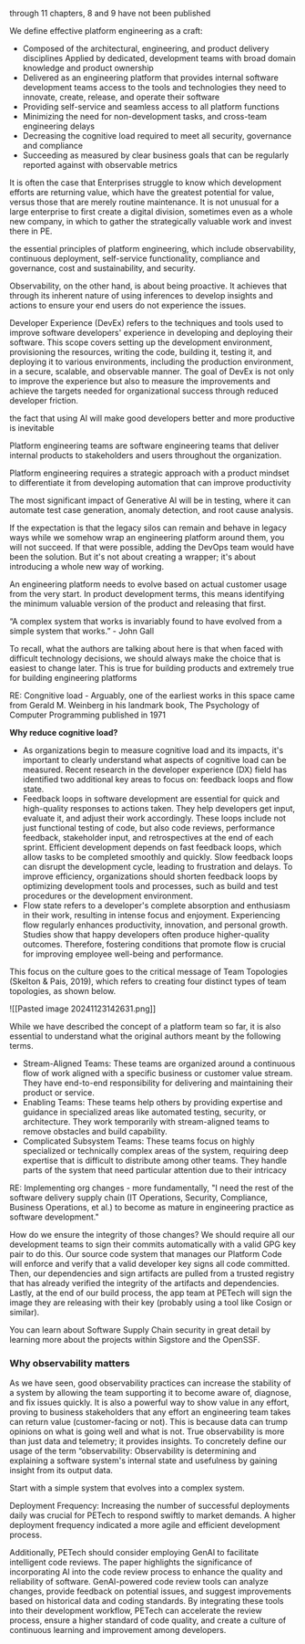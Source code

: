 through 11 chapters, 8 and 9 have not been published

We define effective platform engineering as a craft:
- Composed of the architectural, engineering, and product delivery disciplines Applied by dedicated, development teams with broad domain knowledge and product ownership
- Delivered as an engineering platform that provides internal software development teams access to the tools and technologies they need to innovate, create, release, and operate their software
- Providing self-service and seamless access to all platform functions
- Minimizing the need for non-development tasks, and cross-team engineering delays
- Decreasing the cognitive load required to meet all security, governance and compliance
- Succeeding as measured by clear business goals that can be regularly reported against with observable metrics

It is often the case that Enterprises struggle to know which development efforts are returning value, which have the greatest potential for value, versus those that are merely routine maintenance. It is not unusual for a large enterprise to first create a digital division, sometimes even as a whole new company, in which to gather the strategically valuable work and invest there in PE.

the essential principles of platform engineering, which include observability, continuous deployment, self-service functionality, compliance and governance, cost and sustainability, and security.

Observability, on the other hand, is about being proactive. It achieves that through its inherent nature of using inferences to develop insights and actions to ensure your end users do not experience the issues.

Developer Experience (DevEx) refers to the techniques and tools used to improve software developers' experience in developing and deploying their software. This scope covers setting up the development environment, provisioning the resources, writing the code, building it, testing it, and deploying it to various environments, including the production environment, in a secure, scalable, and observable manner. The goal of DevEx is not only to improve the experience but also to measure the improvements and achieve the targets needed for organizational success through reduced developer friction.

the fact that using AI will make good developers better and more productive is inevitable

Platform engineering teams are software engineering teams that deliver internal products to stakeholders and users throughout the organization.

Platform engineering requires a strategic approach with a product mindset to differentiate it from developing automation that can improve productivity

The most significant impact of Generative AI will be in testing, where it can automate test case generation, anomaly detection, and root cause analysis.

If the expectation is that the legacy silos can remain and behave in legacy ways while we somehow wrap an engineering platform around them, you will not succeed. If that were possible, adding the DevOps team would have been the solution. But it's not about creating a wrapper; it's about introducing a whole new way of working.

An engineering platform needs to evolve based on actual customer usage from the very start. In product development terms, this means identifying the minimum valuable version of the product and releasing that first.

“A complex system that works is invariably found to have evolved from a simple system that works.” - John Gall

To recall, what the authors are talking about here is that when faced with difficult technology decisions, we should always make the choice that is easiest to change later. This is true for building products and extremely true for building engineering platforms

RE: Congnitive load - Arguably, one of the earliest works in this space came from Gerald M. Weinberg in his landmark book, The Psychology of Computer Programming published in 1971

**Why reduce cognitive load?**
- As organizations begin to measure cognitive load and its impacts, it's important to clearly understand what aspects of cognitive load can be measured. Recent research in the developer experience (DX) field has identified two additional key areas to focus on: feedback loops and flow state.
- Feedback loops in software development are essential for quick and high-quality responses to actions taken. They help developers get input, evaluate it, and adjust their work accordingly. These loops include not just functional testing of code, but also code reviews, performance feedback, stakeholder input, and retrospectives at the end of each sprint. Efficient development depends on fast feedback loops, which allow tasks to be completed smoothly and quickly. Slow feedback loops can disrupt the development cycle, leading to frustration and delays. To improve efficiency, organizations should shorten feedback loops by optimizing development tools and processes, such as build and test procedures or the development environment.
- Flow state refers to a developer's complete absorption and enthusiasm in their work, resulting in intense focus and enjoyment. Experiencing flow regularly enhances productivity, innovation, and personal growth. Studies show that happy developers often produce higher-quality outcomes. Therefore, fostering conditions that promote flow is crucial for improving employee well-being and performance.

This focus on the culture goes to the critical message of Team Topologies (Skelton & Pais, 2019), which refers to creating four distinct types of team topologies, as shown below.

![[Pasted image 20241123142631.png]]


While we have described the concept of a platform team so far, it is also essential to understand what the original authors meant by the following terms.
- Stream-Aligned Teams: These teams are organized around a continuous flow of work aligned with a specific business or customer value stream. They have end-to-end responsibility for delivering and maintaining their product or service. 
- Enabling Teams: These teams help others by providing expertise and guidance in specialized areas like automated testing, security, or architecture. They work temporarily with stream-aligned teams to remove obstacles and build capability. 
- Complicated Subsystem Teams: These teams focus on highly specialized or technically complex areas of the system, requiring deep expertise that is difficult to distribute among other teams. They handle parts of the system that need particular attention due to their intricacy

RE: Implementing org changes - more fundamentally, "I need the rest of the software delivery supply chain (IT Operations, Security, Compliance, Business Operations, et al.) to become as mature in engineering practice as software development."

How do we ensure the integrity of those changes? We should require all our development teams to sign their commits automatically with a valid GPG key pair to do this. Our source code system that manages our Platform Code will enforce and verify that a valid developer key signs all code committed. Then, our dependencies and sign artifacts are pulled from a trusted registry that has already verified the integrity of the artifacts and dependencies. Lastly, at the end of our build process, the app team at PETech will sign the image they are releasing with their key (probably using a tool like Cosign or similar).

You can learn about Software Supply Chain security in great detail by learning more about the projects within Sigstore and the OpenSSF.

### Why observability matters
As we have seen, good observability practices can increase the stability of a system by allowing the team supporting it to become aware of, diagnose, and fix issues quickly. It is also a powerful way to show value in any effort, proving to business stakeholders that any effort an engineering team takes can return value (customer-facing or not). This is because data can trump opinions on what is going well and what is not. True observability is more than just data and telemetry; it provides insights. To concretely define our usage of the term “observability:
Observability is determining and explaining a software system's internal state and usefulness by gaining insight from its output data.

Start with a simple system that evolves into a complex system.

Deployment Frequency: Increasing the number of successful deployments daily was crucial for PETech to respond swiftly to market demands. A higher deployment frequency indicated a more agile and efficient development process.

Additionally, PETech should consider employing GenAI to facilitate intelligent code reviews. The paper highlights the significance of incorporating AI into the code review process to enhance the quality and reliability of software. GenAI-powered code review tools can analyze changes, provide feedback on potential issues, and suggest improvements based on historical data and coding standards. By integrating these tools into their development workflow, PETech can accelerate the review process, ensure a higher standard of code quality, and create a culture of continuous learning and improvement among developers.